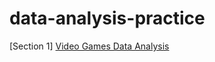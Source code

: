 # data-analysis-practice

[Section 1] [Video Games Data Analysis](https://github.com/koolganni/data-analysis-practice/blob/master/%5BS1%5D_Game_Sales_Data_Analysis.ipynb)
